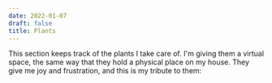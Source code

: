 ```yaml
---
date: 2022-01-07
draft: false
title: Plants
---
```


This section keeps track of the plants I take care of. I'm giving them a virtual space, the same way that they hold a physical place on my house. They give me joy and frustration, and this is my tribute to them: